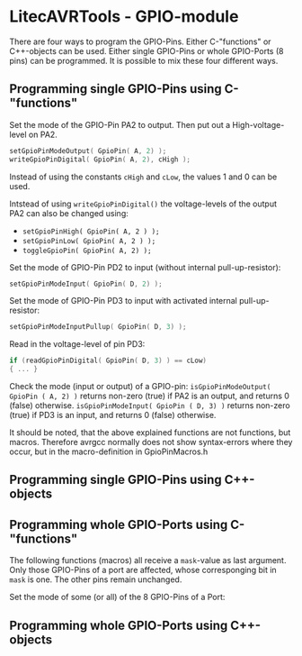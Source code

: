 # LitecAVRTools - GPIO-module #

There are four ways to program the GPIO-Pins. Either C-"functions" or 
C++-objects can be used. Either single GPIO-Pins or whole GPIO-Ports (8 pins)
can be programmed. It is possible to mix these four different ways.

## Programming single GPIO-Pins using C-"functions" ##

Set the mode of the GPIO-Pin PA2 to output. Then put out a High-voltage-
level on PA2.
```C
setGpioPinModeOutput( GpioPin( A, 2) );
writeGpioPinDigital( GpioPin( A, 2), cHigh );
```
Instead of using the constants `cHigh` and `cLow`, the values 1 and 0 can be
used.

Intstead of using `writeGpioPinDigital()` the voltage-levels of the output PA2
can also be changed using:
- `setGpioPinHigh( GpioPin( A, 2 ) );`
- `setGpioPinLow( GpioPin( A, 2 ) );`
- `toggleGpioPin( GpioPin( A, 2) );`

Set the mode of GPIO-Pin PD2 to input (without internal pull-up-resistor):
```C
setGpioPinModeInput( GpioPin( D, 2) );
```

Set the mode of GPIO-Pin PD3 to input with activated internal pull-up-resistor:
```C
setGpioPinModeInputPullup( GpioPin( D, 3) );
```

Read in the voltage-level of pin PD3:
```C
if (readGpioPinDigital( GpioPin( D, 3) ) == cLow)
{ ... }
```

Check the mode (input or output) of a GPIO-pin:
`isGpioPinModeOutput( GpioPin ( A, 2) )` returns non-zero (true) if PA2 is an
output, and returns 0 (false) otherwise.
`isGpioPinModeInput( GpioPin ( D, 3) )` returns non-zero (true) if PD3 is an
input, and returns 0 (false) otherwise.

It should be noted, that the above explained functions are not functions,
but macros. Therefore avrgcc normally does not show syntax-errors where they
occur, but in the macro-definition in GpioPinMacros.h

## Programming single GPIO-Pins using C++-objects ##



## Programming whole GPIO-Ports using C-"functions" ##

The following functions (macros) all receive a `mask`-value as last argument.
Only those GPIO-Pins of a port are affected, whose corresponging bit in
`mask` is one. The other pins remain unchanged.

Set the mode of some (or all) of the 8 GPIO-Pins of a Port:



## Programming whole GPIO-Ports using C++-objects ##


